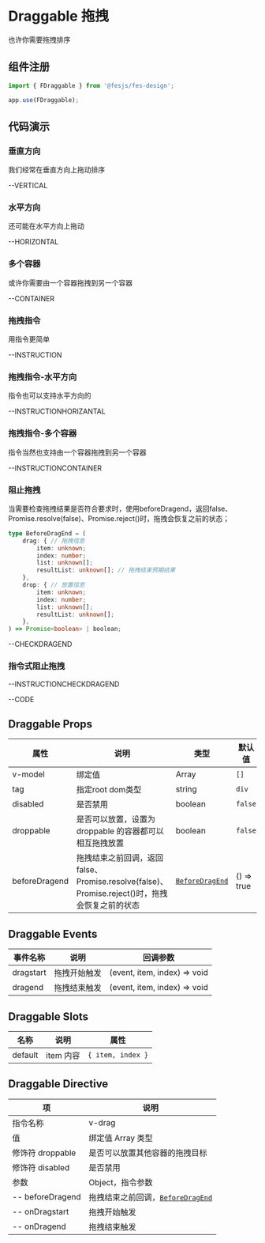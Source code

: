 # Draggable 拖拽

也许你需要拖拽排序

## 组件注册

```js
import { FDraggable } from '@fesjs/fes-design';

app.use(FDraggable);
```

## 代码演示

### 垂直方向

我们经常在垂直方向上拖动排序

--VERTICAL

### 水平方向

还可能在水平方向上拖动

--HORIZONTAL

### 多个容器

或许你需要由一个容器拖拽到另一个容器

--CONTAINER

### 拖拽指令

用指令更简单

--INSTRUCTION

### 拖拽指令-水平方向

指令也可以支持水平方向的

--INSTRUCTIONHORIZANTAL

### 拖拽指令-多个容器

指令当然也支持由一个容器拖拽到另一个容器

--INSTRUCTIONCONTAINER

### 阻止拖拽
当需要检查拖拽结果是否符合要求时，使用beforeDragend，返回false、Promise.resolve(false)、Promise.reject()时，拖拽会恢复之前的状态；
```ts
type BeforeDragEnd = (
    drag: { // 拖拽信息
        item: unknown;
        index: number;
        list: unknown[];
        resultList: unknown[]; // 拖拽结束预期结果
    },
    drop: { // 放置信息
        item: unknown;
        index: number;
        list: unknown[];
        resultList: unknown[];
    },
) => Promise<boolean> | boolean;
```
--CHECKDRAGEND

### 指令式阻止拖拽

--INSTRUCTIONCHECKDRAGEND

--CODE

## Draggable Props

| 属性      | 说明                                                    | 类型    | 默认值  |
| --------- | ------------------------------------------------------- | ------- | ------- |
| v-model   | 绑定值                                                  | Array   | `[]`    |
| tag | 指定root dom类型 | string | `div`
| disabled  | 是否禁用                                                | boolean | `false` |
| droppable | 是否可以放置，设置为 droppable 的容器都可以相互拖拽放置 | boolean | `false` |
| beforeDragend | 拖拽结束之前回调，返回false、Promise.resolve(false)、Promise.reject()时，拖拽会恢复之前的状态 | [`BeforeDragEnd`](#阻止拖拽) | () => true

## Draggable Events

| 事件名称   | 说明                                              | 回调参数             |
| ---------- | ------------------------------------------------- | -------------------- |
| dragstart | 拖拽开始触发                                       | (event, item, index) => void |
| dragend   | 拖拽结束触发                                      | (event, item, index) => void   |

## Draggable Slots

| 名称    | 说明      | 属性            |
| ------- | --------- | --------------- |
| default | item 内容 | `{ item, index }` |

## Draggable Directive

| 项   | 说明
| ------ | ----------------- 
| 指令名称 | v-drag |
| 值 | 绑定值 Array 类型 |
| 修饰符 droppable | 是否可以放置其他容器的拖拽目标 |
| 修饰符 disabled | 是否禁用        |
| 参数  | Object，指令参数         |
| -- beforeDragend | 拖拽结束之前回调，[`BeforeDragEnd`](#阻止拖拽) |
| -- onDragstart | 拖拽开始触发 |
| -- onDragend |  拖拽结束触发 |

